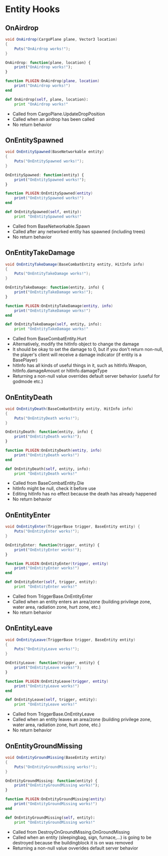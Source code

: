 # Entity Hooks

## OnAirdrop

``` csharp
void OnAirdrop(CargoPlane plane, Vector3 location)
{
    Puts("OnAirdrop works!");
}
```
``` javascript
OnAirdrop: function(plane, location) {
    print("OnAirdrop works!");
}
```

``` lua
function PLUGIN:OnAirdrop(plane, location)
    print("OnAirdrop works!")
end
```

``` python
def OnAirdrop(self, plane, location):
    print "OnAirdrop works!"
```

 * Called from CargoPlane.UpdateDropPosition
 * Called when an airdrop has been called
 * No return behavior

## OnEntitySpawned

``` csharp
void OnEntitySpawned(BaseNetworkable entity)
{
    Puts("OnEntitySpawned works!");
}
```

``` javascript
OnEntitySpawned: function(entity) {
    print("OnEntitySpawned works!");
}
```

``` lua
function PLUGIN:OnEntitySpawned(entity)
    print("OnEntitySpawned works!")
end
```

``` python
def OnEntitySpawned(self, entity):
    print "OnEntitySpawned works!"
```

 * Called from BaseNetworkable.Spawn
 * Called after any networked entity has spawned (including trees)
 * No return behavior

## OnEntityTakeDamage

``` csharp
void OnEntityTakeDamage(BaseCombatEntity entity, HitInfo info)
{
    Puts("OnEntityTakeDamage works!");
}
```

``` javascript
OnEntityTakeDamage: function(entity, info) {
    print("OnEntityTakeDamage works!");
}
```

``` lua
function PLUGIN:OnEntityTakeDamage(entity, info)
    print("OnEntityTakeDamage works!")
end
```

``` python
def OnEntityTakeDamage(self, entity, info):
    print "OnEntityTakeDamage works!"
```

 * Called from BaseCombatEntity.Hurt
 * Alternatively, modify the hitInfo object to change the damage
 * It should be okay to set the damage to 0, but if you don't return non-null, the player's client will receive a damage indicator (if entity is a BasePlayer)
 * hitInfo has all kinds of useful things in it, such as hitInfo.Weapon, hitInfo.damageAmount or hitInfo.damageType
 * Returning a non-null value overrides default server behavior (useful for godmode etc.)

## OnEntityDeath

``` csharp
void OnEntityDeath(BaseCombatEntity entity, HitInfo info)
{
    Puts("OnEntityDeath works!");
}
```

``` javascript
OnEntityDeath: function(entity, info) {
    print("OnEntityDeath works!");
}
```

``` lua
function PLUGIN:OnEntityDeath(entity, info)
    print("OnEntityDeath works!")
end
```

``` python
def OnEntityDeath(self, entity, info):
    print "OnEntityDeath works!"
```

 * Called from BaseCombatEntity.Die
 * hitInfo might be null, check it before use
 * Editing hitInfo has no effect because the death has already happened
 * No return behavior

## OnEntityEnter

``` csharp
void OnEntityEnter(TriggerBase trigger, BaseEntity entity) {
    Puts("OnEntityEnter works!");
}
```

``` javascript
OnEntityEnter: function(trigger, entity) {
    print("OnEntityEnter works!");
}
```

``` lua
function PLUGIN:OnEntityEnter(trigger, entity)
    print("OnEntityEnter works!")
end
```

``` python
def OnEntityEnter(self, trigger, entity):
    print "OnEntityEnter works!"
```

 * Called from TriggerBase.OnEntityEnter
 * Called when an entity enters an area/zone (building privilege zone, water area, radiation zone, hurt zone, etc.)
 * No return behavior

## OnEntityLeave

``` csharp
void OnEntityLeave(TriggerBase trigger, BaseEntity entity)
{
    Puts("OnEntityLeave works!");
}
```

``` javascript
OnEntityLeave: function(trigger, entity) {
    print("OnEntityLeave works!");
}
```

``` lua
function PLUGIN:OnEntityLeave(trigger, entity)
    print("OnEntityLeave works!")
end
```

``` python
def OnEntityLeave(self, trigger, entity):
    print "OnEntityLeave works!"
```

 * Called from TriggerBase.OnEntityLeave
 * Called when an entity leaves an area/zone (building privilege zone, water area, radiation zone, hurt zone, etc.)
 * No return behavior

## OnEntityGroundMissing

``` csharp
void OnEntityGroundMissing(BaseEntity entity)
{
    Puts("OnEntityGroundMissing works!");
}
```

``` javascript
OnEntityGroundMissing: function(entity) {
    print("OnEntityGroundMissing works!");
}
```

``` lua
function PLUGIN:OnEntityGroundMissing(entity)
    print("OnEntityGroundMissing works!")
end
```

``` python
def OnEntityGroundMissing(self, entity):
    print "OnEntityGroundMissing works!"
```

 * Called from DestroyOnGroundMissing.OnGroundMissing
 * Called when an entity (sleepingbag, sign, furnace,...) is going to be destroyed because the buildingblock it is on was removed
 * Returning a non-null value ovverides default server behavior

